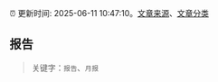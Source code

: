 :alarm_clock: 更新时间: 2025-06-11 10:47:10。[文章来源](/README.md)、[文章分类](/TAGS.md)

## 报告


> 关键字：`报告`、`月报`



